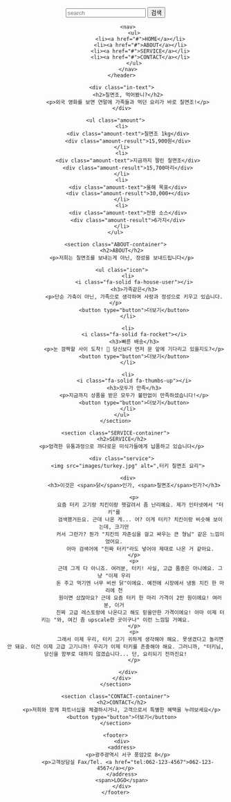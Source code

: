 <!DOCTYPE html>
<html lang="ko-KR">

<head>
    <meta charset="UTF-8">
    <meta name="viewport" content="width=device-width, initial-scale=1.0">
    <title>터키</title>
    <link rel="stylesheet" href="div.css">
    <link rel="icon" href="images/favicon.png">
    <link rel="stylesheet" href="https://cdnjs.cloudflare.com/ajax/libs/font-awesome/6.7.2/css/all.min.css">
</head>

<body>
    <div class="in">
        <header>
            <div class="search-bar">
                <input type="search" placeholder="search">
                <button type="submit">검색</button>
            </div>

            <nav>
                <ul>
                    <li><a href="#">HOME</a></li>
                    <li><a href="#">ABOUT</a></li>
                    <li><a href="#">SERVICE</a></li>
                    <li><a href="#">CONTACT</a></li>
                </ul>
            </nav>
        </header>

        <div class="in-text">
            <h2>칠면조, 먹어봤니?</h2>
            <p>외국 영화를 보면 연말에 가족들과 먹던 요리가 바로 칠면조!</p>
        </div>

    <ul class="amount">
        <li>
            <div class="amount-text">칠면조 1kg</div>
            <div class="amount-result">15,900원</div>
        </li>
        <li>
            <div class="amount-text">지금까지 팔린 칠면조</div>
            <div class="amount-result">15,700마리</div>
        </li>
        <li>
            <div class="amount-text">올해 목표</div>
            <div class="amount-result">30,000+</div>
        </li>
        <li>
            <div class="amount-text">전용 소스</div>
            <div class="amount-result">6가지</div>
        </li>
    </ul>

    <section class="ABOUT-container">
        <h2>ABOUT</h2>
        <p>저희는 칠면조를 보내는게 아닌, 정성을 보내드립니다</p>

        <ul class="icon">
            <li>
                <i class="fa-solid fa-house-user"></i>
                <h3>가족같은</h3>
                <p>단순 가축이 아닌, 가족으로 생각하며 사랑과 정성으로 키우고 있습니다.</p>
                <button type="button">더보기</button>
            </li>

            <li>
                <i class="fa-solid fa-rocket"></i>
                <h3>빠른 배송</h3>
                <p>눈 깜짝할 사이 도착! 🚀 당신보다 먼저 문 앞에 기다리고 있을지도?</p>
                <button type="button">더보기</button>
            </li>

            <li>
                <i class="fa-solid fa-thumbs-up"></i>
                <h3>모두가 만족</h3>
                <p>지금까지 상품을 받은 모두가 불만없이 만족하셨습니다!</p>
                <button type="button">더보기</button>
            </li>
        </ul>
    </section>

    <section class="SERVICE-container">
        <h2>SERVICE</h2>
        <p>엄격한 유통과정으로 까다로운 미식가들에게 납품하고 있습니다</p>

        <div class="service">
            <img src="images/turkey.jpg" alt=",터키 칠면조 요리">

            <div>
                <h3>이것은 <span>닭</span>인가, <span>칠면조</span>인가?</h3>

                <p>
                    요즘 터키 고기랑 치킨이랑 헷갈려서 좀 난리예요. 제가 인터넷에서 "터키"를 
                    검색했거든요. 근데 나온 게... 어? 이게 터키? 치킨이랑 비슷해 보이는데, 크기만 
                    커서 그런가? 뭔가 "치킨의 자존심을 걸고 싸우는 큰 형님" 같은 느낌이었어요. 
                    아마 검색어에 "진짜 터키"라도 넣어야 제대로 나온 거 같아요.
                </p>
                <p>
                    근데 그게 다 아니죠. 여러분, 터키! 사실, 고급 품종은 아니에요. 그냥 "이제 우리 
                    돈 주고 먹기엔 너무 비싼 닭"이에요. 예전에 시장에서 냉동 치킨 한 마리에 천 
                    원이면 샀잖아요? 근데 요즘 터키 한 마리 가격이 2만 원이에요! 여러분, 이거 
                    진짜 고급 레스토랑에 나온다고 해도 믿을만한 가격이에요! 아마 이제 터키는 "와, 여긴 좀 upscale한 곳이구나" 이런 느낌일 거예요.
                </p>
                <p>
                    그래서 이제 우리, 터키 고기 귀하게 생각해야 해요. 못생겼다고 놀리면 안 돼요. 이건 이제 고급 고기니까! 우리가 이제 터키를 존중해야 해요. 그러니까, "터키님, 당신을 함부로 대하지 않겠습니다... 단, 요리되기 전까진요!
                </p>
                
            </div>
        </div>
    </section>

    <section class="CONTACT-container">
        <h2>CONTACT</h2>
        <p>저희와 함께 파트너십을 체결하시거나, 고객으로서 특별한 혜택을 누려보세요</p>
        <button type="button">더보기</button>
    </section>

    <footer>
        <div>
        <address>
            <p>광주광역시 서구 풍암2로 8</p>
            <p>고객상담실 Fax/Tel. <a href="tel:062-123-4567">062-123-4567</a></p>
        </address>
        <span>LOGO</span>
        </div>
    </footer>
</body>
